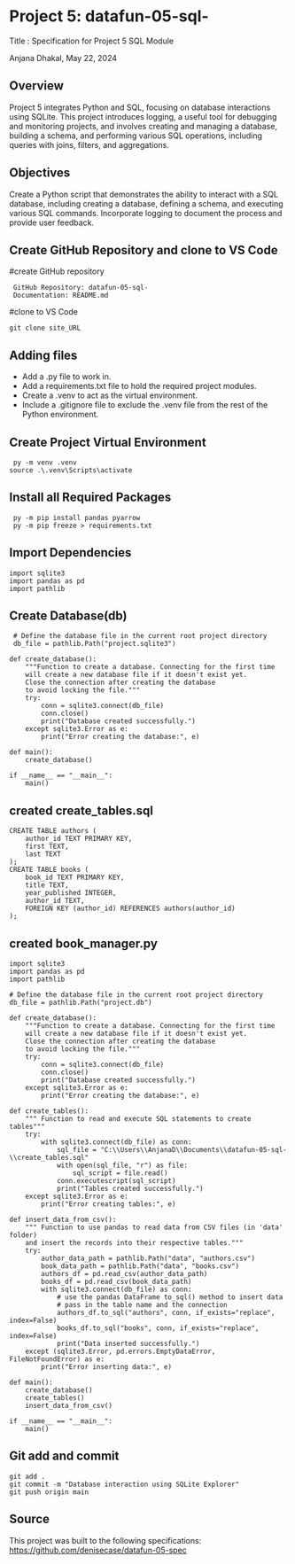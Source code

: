 # Project 5: datafun-05-sql-

Title : Specification for Project 5 SQL Module

Anjana Dhakal, May 22, 2024

## Overview
Project 5 integrates Python and SQL, focusing on database interactions using SQLite. This project introduces logging, a useful tool for debugging and monitoring projects, and involves creating and managing a database, building a schema, and performing various SQL operations, including queries with joins, filters, and aggregations.

## Objectives 
Create a Python script that demonstrates the ability to interact with a SQL database, including creating a database, defining a schema, and executing various SQL commands. Incorporate logging to document the process and provide user feedback.

## Create GitHub Repository and clone to VS Code
 #create GitHub repository
```
 GitHub Repository: datafun-05-sql-
 Documentation: README.md
```
#clone to VS Code
```
git clone site_URL
```
## Adding files 
- Add a .py file to work in.
- Add a requirements.txt file to hold the required project modules.
- Create a .venv to act as the virtual environment.
- Include a .gitignore file to exclude the .venv file from the rest of the Python environment.

## Create Project Virtual Environment
```
 py -m venv .venv
source .\.venv\Scripts\activate
```

## Install all Required Packages
```
 py -m pip install pandas pyarrow
 py -m pip freeze > requirements.txt
```

## Import Dependencies 
```
import sqlite3
import pandas as pd
import pathlib
```
## Create Database(db)
```
 # Define the database file in the current root project directory
 db_file = pathlib.Path("project.sqlite3")

def create_database():
    """Function to create a database. Connecting for the first time
    will create a new database file if it doesn't exist yet.
    Close the connection after creating the database
    to avoid locking the file."""
    try:
        conn = sqlite3.connect(db_file)
        conn.close()
        print("Database created successfully.")
    except sqlite3.Error as e:
        print("Error creating the database:", e)

def main():
    create_database()

if __name__ == "__main__":
    main()
```
## created create_tables.sql
```
CREATE TABLE authors (
    author_id TEXT PRIMARY KEY,
    first TEXT,
    last TEXT
);
CREATE TABLE books (
    book_id TEXT PRIMARY KEY,
    title TEXT,
    year_published INTEGER,
    author_id TEXT,
    FOREIGN KEY (author_id) REFERENCES authors(author_id)
);
```
## created book_manager.py
```
import sqlite3
import pandas as pd
import pathlib

# Define the database file in the current root project directory
db_file = pathlib.Path("project.db")

def create_database():
    """Function to create a database. Connecting for the first time
    will create a new database file if it doesn't exist yet.
    Close the connection after creating the database
    to avoid locking the file."""
    try:
        conn = sqlite3.connect(db_file)
        conn.close()
        print("Database created successfully.")
    except sqlite3.Error as e:
        print("Error creating the database:", e)

def create_tables():
    """ Function to read and execute SQL statements to create tables"""
    try:
        with sqlite3.connect(db_file) as conn:
            sql_file = "C:\\Users\\AnjanaD\\Documents\\datafun-05-sql-\\create_tables.sql"
            with open(sql_file, "r") as file:
                sql_script = file.read()
            conn.executescript(sql_script)
            print("Tables created successfully.")
    except sqlite3.Error as e:
        print("Error creating tables:", e)

def insert_data_from_csv():
    """ Function to use pandas to read data from CSV files (in 'data' folder)
    and insert the records into their respective tables."""
    try:
        author_data_path = pathlib.Path("data", "authors.csv")
        book_data_path = pathlib.Path("data", "books.csv")
        authors_df = pd.read_csv(author_data_path)
        books_df = pd.read_csv(book_data_path)
        with sqlite3.connect(db_file) as conn:
            # use the pandas DataFrame to_sql() method to insert data
            # pass in the table name and the connection
            authors_df.to_sql("authors", conn, if_exists="replace", index=False)
            books_df.to_sql("books", conn, if_exists="replace", index=False)
            print("Data inserted successfully.")
    except (sqlite3.Error, pd.errors.EmptyDataError, FileNotFoundError) as e:
        print("Error inserting data:", e)

def main():
    create_database()
    create_tables()
    insert_data_from_csv()

if __name__ == "__main__":
    main()
```
 
## Git add and commit
```
git add .
git commit -m "Database interaction using SQLite Explorer"
git push origin main
```

## Source
This project was built to the following specifications: https://github.com/denisecase/datafun-05-spec
